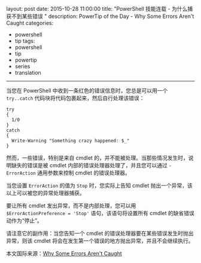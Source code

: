 ﻿layout: post
date: 2015-10-28 11:00:00
title: "PowerShell 技能连载 - 为什么捕获不到某些错误 "
description: PowerTip of the Day - Why Some Errors Aren't Caught
categories:
- powershell
- tip
tags:
- powershell
- tip
- powertip
- series
- translation
---
当您在 PowerShell 中收到一条红色的错误信息时，您总是可以用一个 `try..catch` 代码块将代码包裹起来，然后自行处理该错误：

    try
    {
      1/0
    }
    catch
    {
      Write-Warning "Something crazy happened: $_"
    }

然而，一些错误，特别是来自 cmdlet 的，并不能被处理。当那些情况发生时，说明缺失的错误是被 cmdlet 内部的错误处理器处理了，并且您可以通过 `-ErrorAction` 通用参数来控制 cmdlet 的错误处理器。

当您设置 `ErrorAction` 的值为 `Stop` 时，您实际上告知 cmdlet 抛出一个异常，该以上可以被您的异常处理器捕获。

要让所有 cmdlet 发出异常，而不是内部处理，您可以用 `$ErrorActionPreference = 'Stop'` 语句，该语句将设置所有 cmdlet 的缺省错误动作为“停止”。

请注意它的副作用：当您告知一个 cmdlet 的错误处理器要在某些错误发生时抛出异常，则该 cmdlet 将会在发生第一个错误的地方抛出异常，并且不会继续执行。

<!--more-->
本文国际来源：[Why Some Errors Aren't Caught](http://powershell.com/cs/blogs/tips/archive/2015/10/28/why-some-errors-aren-t-caught.aspx)

